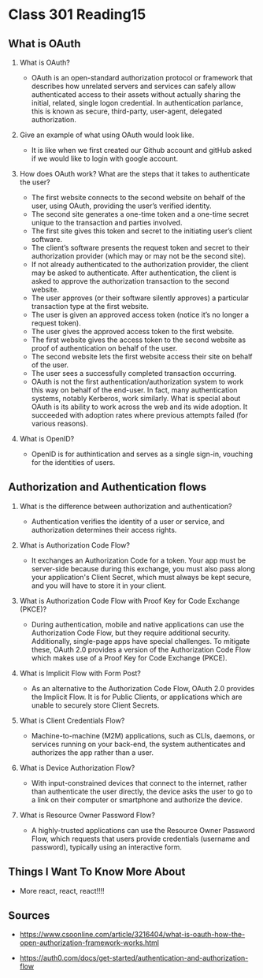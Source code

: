# Class 301 Reading15

## What is OAuth

1. What is OAuth?
    - OAuth is an open-standard authorization protocol or framework that describes how unrelated servers and services can safely allow authenticated access to their assets without actually sharing the initial, related, single logon credential. In authentication parlance, this is known as secure, third-party, user-agent, delegated authorization.

2. Give an example of what using OAuth would look like.
    - It is like when we first created our Github account and gitHub asked if we would like to login with google account.

3. How does OAuth work? What are the steps that it takes to authenticate the user?
    - The first website connects to the second website on behalf of the user, using OAuth, providing the user’s verified identity.
    - The second site generates a one-time token and a one-time secret unique to the transaction and parties involved.
    - The first site gives this token and secret to the initiating user’s client software.
    - The client’s software presents the request token and secret to their authorization provider (which may or may not be the second site).
    - If not already authenticated to the authorization provider, the client may be asked to authenticate. After authentication, the client is asked to approve the authorization transaction to the second website.
    - The user approves (or their software silently approves) a particular transaction type at the first website.
    - The user is given an approved access token (notice it’s no longer a request token).
    - The user gives the approved access token to the first website.
    - The first website gives the access token to the second website as proof of authentication on behalf of the user.
    - The second website lets the first website access their site on behalf of the user.
    - The user sees a successfully completed transaction occurring.
    - OAuth is not the first authentication/authorization system to work this way on behalf of the end-user. In fact, many authentication systems, notably Kerberos, work similarly. What is special about OAuth is its ability to work across the web and its wide adoption. It succeeded with adoption rates where previous attempts failed (for various reasons).

4. What is OpenID?
    - OpenID is for authintication and serves as a single sign-in, vouching for the identities of users.

## Authorization and Authentication flows

1. What is the difference between authorization and authentication?
    - Authentication verifies the identity of a user or service, and authorization determines their access rights.

2. What is Authorization Code Flow?
    - It exchanges an Authorization Code for a token. Your app must be server-side because during this exchange, you must also pass along your application's Client Secret, which must always be kept secure, and you will have to store it in your client.

3. What is Authorization Code Flow with Proof Key for Code Exchange (PKCE)?
    - During authentication, mobile and native applications can use the Authorization Code Flow, but they require additional security. Additionally, single-page apps have special challenges. To mitigate these, OAuth 2.0 provides a version of the Authorization Code Flow which makes use of a Proof Key for Code Exchange (PKCE).

4. What is Implicit Flow with Form Post?
    - As an alternative to the Authorization Code Flow, OAuth 2.0 provides the Implicit Flow. It is for Public Clients, or applications which are unable to securely store Client Secrets.

5. What is Client Credentials Flow?
    - Machine-to-machine (M2M) applications, such as CLIs, daemons, or services running on your back-end, the system authenticates and authorizes the app rather than a user.

6. What is Device Authorization Flow?
    - With input-constrained devices that connect to the internet, rather than authenticate the user directly, the device asks the user to go to a link on their computer or smartphone and authorize the device.

7. What is Resource Owner Password Flow?
    - A highly-trusted applications can use the Resource Owner Password Flow, which requests that users provide credentials (username and password), typically using an interactive form.

## Things I Want To Know More About

- More react, react, react!!!!

## Sources

- https://www.csoonline.com/article/3216404/what-is-oauth-how-the-open-authorization-framework-works.html

- https://auth0.com/docs/get-started/authentication-and-authorization-flow
